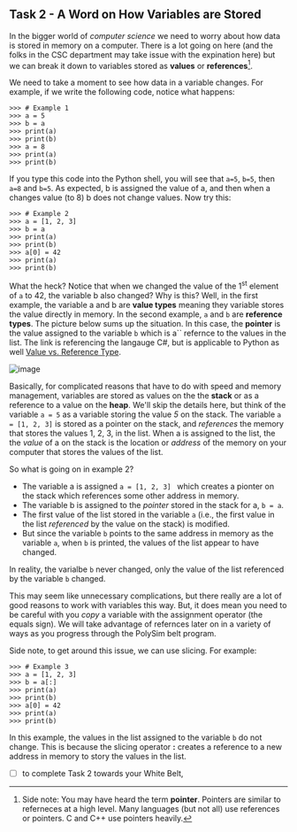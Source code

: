 ## Task 2 - A Word on How Variables are Stored
In the bigger world of *computer science* we need to worry about how data is stored in memory on a computer.  There is a lot going on here (and the folks in the CSC department may take issue with the expination here) but we can break it down to variables stored as **values** or **references**[^1].

We need to take a moment to see how data in a variable changes.  For example, if we write the following code, notice what happens:
```
>>> # Example 1
>>> a = 5
>>> b = a
>>> print(a)
>>> print(b)
>>> a = 8
>>> print(a)
>>> print(b)
```
If you type this code into the Python shell, you will see that `a=5`, `b=5`, then `a=8` and `b=5`. As expected, b is assigned the value of a, and then when a changes value (to 8) b does not change values.  Now try this:
```
>>> # Example 2
>>> a = [1, 2, 3]
>>> b = a
>>> print(a)
>>> print(b)
>>> a[0] = 42
>>> print(a)
>>> print(b)
```
What the heck?  Notice that when we changed the value of the 1<sup>st</sup> element of `a` to 42, the variable b also changed?  Why is this?  Well, in the first example, the variable a and b are **value types** meaning they variable stores the value directly in memory.  In the second example, `a` and `b` are **reference types**.  The picture below sums up the situation.  In this case, the **pointer** is the value assigned to the variable `b` which is a`` refernce to the values in the list.  The link is referencing the langauge C#, but is applicable to Python as well [Value vs. Reference Type](https://open4tech.com/reference-vs-value-types-in-c/).

![image](https://github.com/Cal-Poly-Simulation-Lab/recruit-level/assets/12238951/b3517e8b-f2c4-4e7f-82ef-1c115b55d733)

Basically, for complicated reasons that have to do with speed and memory management, variables are stored as values on the the **stack** or as a reference to a value on the **heap**.  We'll skip the details here, but think of the variable `a = 5` as a variable storing the value *5* on the stack.  The variable `a = [1, 2, 3]` is stored as a pointer on the stack, and *references* the memory that stores the values 1, 2, 3, in the list.  When a is assigned to the list, the the *value* of a on the stack is the location or *address* of the memory on your computer that stores the values of the list.

So what is going on in example 2?
* The variable a is assigned `a = [1, 2, 3] ` which creates a pionter on the stack which references some other address in memory.
* The variable b is assigned to the *pointer* stored in the stack for a,  `b = a`.
* The first value of the list stored in the variable `a` (i.e., the first value in the list *referenced* by the value on the stack) is modified.
* But since the variable `b` points to the same address in memory as the variable `a`, when `b` is printed, the values of the list appear to have changed.

In reality, the varialbe `b` never changed, only the value of the list referenced by the variable `b` changed.

This may seem like unnecessary complications, but there really are a lot of good reasons to work with variables this way.  But, it does mean you need to be careful with you *copy* a variable with the assignment operator (the equals sign).  We will take advantage of refernces later on in a variety of ways as you progress through the PolySim belt program.

Side note, to get around this issue, we can use slicing.  For example:
```
>>> # Example 3
>>> a = [1, 2, 3]
>>> b = a[:]
>>> print(a)
>>> print(b)
>>> a[0] = 42
>>> print(a)
>>> print(b)
```

In this example, the values in the list assigned to the variable `b` do not change.  This is because the slicing operator **:** creates a reference to a new address in memory to story the values in the list.

- [ ] to complete Task 2 towards your White Belt, 

[^1]:Side note: You may have heard the term **pointer**.  Pointers are similar to referneces at a high level.  Many languages (but not all) use references or pointers.  C and C++ use pointers heavily.
